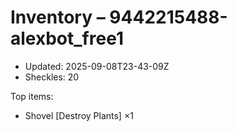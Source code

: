 # Inventory – 9442215488-alexbot_free1

- Updated: 2025-09-08T23-43-09Z
- Sheckles: 20

Top items:
- Shovel [Destroy Plants] ×1
